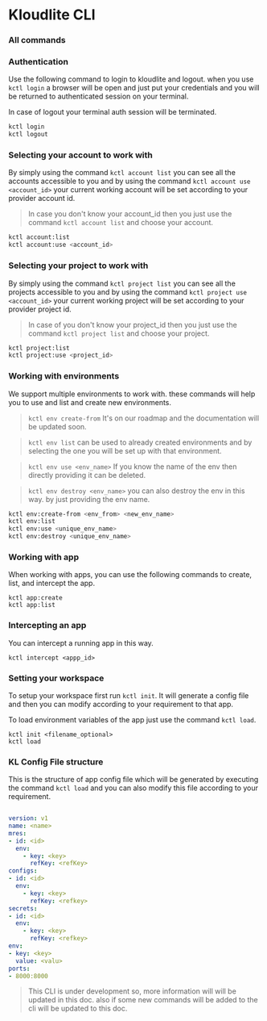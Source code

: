 # Kloudlite CLI


### All commands

### Authentication

Use the following command to login to kloudlite and logout. when you use `kctl login` a browser will be open
and just put your credentials and you will be returned to authenticated session on your terminal.

In case of logout your terminal auth session will be terminated.

```sh
kctl login
kctl logout
```

### Selecting your account to work with

By simply using the command `kctl account list` you can see all the accounts accessible to you and by
using the command `kctl account use <account_id>` your current working account will be set according to
your provider account id.

> In case you don't know your account_id then you just use the command `kctl account list` 
and choose your account.


```sh
kctl account:list
kctl account:use <account_id>
```


### Selecting your project to work with

By simply using the command `kctl project list` you can see all the projects accessible to you and by
using the command `kctl project use <account_id>` your current working project will be set according to
your provider project id.

> In case of you don't know your project_id then you just use the command `kctl project list` 
 and choose your project.


```sh
kctl project:list
kctl project:use <project_id>
```

### Working with environments
We support multiple environments to work with. these commands will help you to use and list and create new
environments.

> `kctl env create-from` It's on our roadmap and the documentation will be updated soon. 

> `kctl env list` can be used to already created environments and by selecting the one you will be set up with 
that environment.

> `kctl env use <env_name>` If you know the name of the env then directly providing it can be deleted.  

> `kctl env destroy <env_name>` you can also destroy the env in this way. by just providing the env name.

```sh
kctl env:create-from <env_from> <new_env_name>
kctl env:list
kctl env:use <unique_env_name>
kctl env:destroy <unique_env_name>
```

### Working with app

When working with apps, you can use the following commands to create, list, and intercept the app.


```
kctl app:create
kctl app:list
```

### Intercepting an app
You can intercept a running app in this way.

```
kctl intercept <appp_id>
```


### Setting your workspace
To setup your workspace first run `kctl init`. It will generate a config file and then you can modify 
according to your requirement to that app.

To load environment variables of the app just use the command `kctl load`.

```
kctl init <filename_optional>
kctl load

```

### KL Config File structure
This is the structure of app config file which will be generated by executing the command `kctl load` and 
you can also modify this file according to your requirement.
```yaml

version: v1
name: <name>
mres:
- id: <id>
  env:
    - key: <key>
      refKey: <refKey>
configs:
- id: <id>
  env:
    - key: <key>
      refKey: <refkey>
secrets:
- id: <id>
  env:
    - key: <key>
      refKey: <refkey>
env:
- key: <key>
  value: <valu>
ports:
- 8000:8000

```

> This CLI is under development so, more information will will be updated in this doc. also if some new commands will be added to the cli will be updated to this doc.

